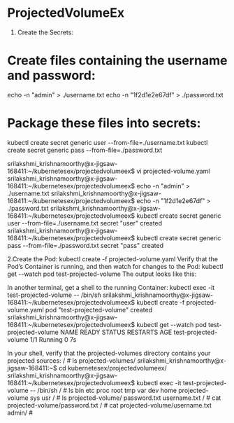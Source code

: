 # ProjectedVolumeEx
1. Create the Secrets:
 # Create files containing the username and password:
 echo -n "admin" > ./username.txt
 echo -n "1f2d1e2e67df" > ./password.txt

 # Package these files into secrets:
 kubectl create secret generic user --from-file=./username.txt
 kubectl create secret generic pass --from-file=./password.txt

  srilakshmi_krishnamoorthy@x-jigsaw-168411:~/kubernetesex/projectedvolumeex$ vi projected-volume.yaml
  srilakshmi_krishnamoorthy@x-jigsaw-168411:~/kubernetesex/projectedvolumeex$ echo -n "admin" > ./username.txt
  srilakshmi_krishnamoorthy@x-jigsaw-168411:~/kubernetesex/projectedvolumeex$ echo -n "1f2d1e2e67df" > ./password.txt
  srilakshmi_krishnamoorthy@x-jigsaw-168411:~/kubernetesex/projectedvolumeex$ kubectl create secret generic user --from-file=./username.txt
secret "user" created
srilakshmi_krishnamoorthy@x-jigsaw-168411:~/kubernetesex/projectedvolumeex$  kubectl create secret generic pass --from-file=./password.txt
secret "pass" created 

2.Create the Pod:
 kubectl create -f projected-volume.yaml
Verify that the Pod’s Container is running, and then watch for changes to the Pod:
 kubectl get --watch pod test-projected-volume
The output looks like this:

In another terminal, get a shell to the running Container:
 kubectl exec -it test-projected-volume -- /bin/sh
srilakshmi_krishnamoorthy@x-jigsaw-168411:~/kubernetesex/projectedvolumeex$ kubectl create -f projected-volume.yaml
pod "test-projected-volume" created
srilakshmi_krishnamoorthy@x-jigsaw-168411:~/kubernetesex/projectedvolumeex$  kubectl get --watch pod test-projected-volume
NAME                    READY     STATUS    RESTARTS   AGE
test-projected-volume   1/1       Running   0          7s

In your shell, verify that the projected-volumes directory contains your projected sources:
 / # ls projected-volumes/
 srilakshmi_krishnamoorthy@x-jigsaw-168411:~$ cd kubernetesex/projectedvolumeex/
srilakshmi_krishnamoorthy@x-jigsaw-168411:~/kubernetesex/projectedvolumeex$ kubectl exec -it test-projected-volume -- /bin/sh
/ # ls 
bin               etc               proc              root              tmp               var
dev               home              projected-volume  sys               usr
/ # ls projected-volume/
password.txt  username.txt
/ # cat projected-volume/password.txt 
/ # cat projected-volume/username.txt 
admin/ # 
